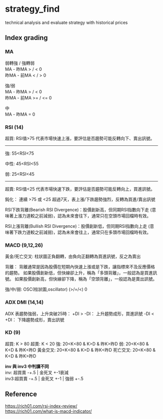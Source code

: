 # strategy_find
technical analysis and evaluate strategy with historical prices

## Index grading

### MA
弱轉強 / 強轉弱  
MA - 昨MA > / < 0  
昨MA - 前MA < / > 0

強/弱  
MA - 昨MA > / < 0  
昨MA - 前MA >= / <= 0

中  
MA - 昨MA = 0
  
### RSI (14)
超買:
RSI值>75
代表市場快速上漲，要評估是否趨勢可能反轉向下、賣出訊號。

---
強:
55<RSI<75

中性:
45<RSI<55

弱:
25<RSI<45

---

超賣:
RSI值<25
代表市場快速下跌，要評估是否趨勢可能反轉向上，買進訊號。

鈍化： 連續 >75 或 <25 超過7天，表上漲/下跌趨勢強烈，反轉為買進/賣出訊號

RSI下跌背離(Bearish RSI Divergence)：股價創新高，但同期RSI指數向下走 (意味著上漲力道較之前減弱)，認為未來會往下，通常只在空頭市場回檔時有效。

RSI上漲背離(Bullish RSI Divergence)：股價創新低，但同期RSI指數向上走 (意味著下跌力道較之前減弱)，認為未來會往上，通常只在多頭市場回檔時有效。

### MACD (9,12,26)
黃金/死亡交叉: 柱狀圖正負翻轉，由負向正翻轉為買進訊號，反之為賣出

背離：
背離通常是因為股價在短期內快速上漲或是下跌，讓指標來不及反應價格的趨勢。
如果股價創新低，但快線卻上升，稱為「多頭背離」，一般認為是買進訊號。
如果股價創新高，但快線卻下降，稱為「空頭背離」，一般認為是賣出訊號。

強/中/弱:
OSC(柱狀圖,oscillator) (>/=/<) 0

### ADX DMI (14,14)
ADX 表趨勢強弱，上升突破25時：
+DI > -DI： 上升趨勢成形，買進訊號
-DI < +DI： 下降趨勢成形，賣出訊號

### KD (9)

超買: K > 80
超賣: K < 20
強: 20<K<80 & K>D & 昨K>昨D
弱: 20<K<80 & K<D & 昨K<昨D
黃金交叉: 20<K<80 & K>D & 昨K<昨D
死亡交叉: 20<K<80 & K<D & 昨K>昨D

**inv 與 inv3 中判讀不同**    
inv: 超買賣 -+.5 | 金死叉 +-1衰減　　　　    
inv3:超買賣 -+.5 | 金死叉 +-1 | 強弱 +-.5   


## Reference
https://rich01.com/rsi-index-review/    
https://rich01.com/what-is-macd-indicator/
